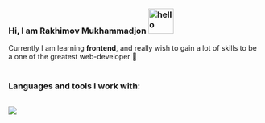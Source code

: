 ### Hi, I am Rakhimov Mukhammadjon <img src="https://media2.giphy.com/media/gM5qFksULw54NMWyry/giphy.gif?cid=ecf05e47olr0nx2k7v4mrkm32bvbv7hcz8jjjdhzkc9vppfm&rid=giphy.gif&ct=s" alt="hello" width="50px" height="50px"/>

Currently I am learning <strong>frontend</strong>, and really wish to gain a lot of skills to be a one of the greatest web-developer 💪 <br/><br/>

### Languages and tools I work with:
<code> <img src="https://www.google.com/imgres?imgurl=https%3A%2F%2Fbrandslogos.com%2Fwp-content%2Fuploads%2Fimages%2Flarge%2Fhtml-logo-black-and-white.png&imgrefurl=https%3A%2F%2Fbrandslogos.com%2Fh%2Fhtml-logo-black-and-white%2F&tbnid=sXayVhosu6KjrM&vet=12ahUKEwjI2dKkx5X4AhVQ6CoKHWUaD3kQMygEegUIARC_AQ..i&docid=FgQw5Xj1bZIyhM&w=908&h=1280&q=html%20black&ved=2ahUKEwjI2dKkx5X4AhVQ6CoKHWUaD3kQMygEegUIARC_AQ" /> </code>
